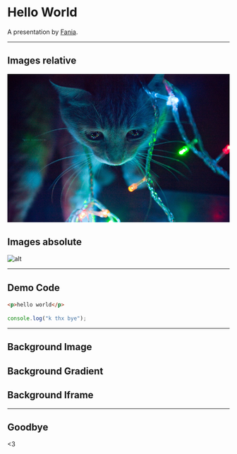 # Hello World

A presentation by [Fania](https://fania.uk).

---

## Images **relative**

![alt](imgs/technokitten.jpg)


## Images **absolute**

![alt](https://fania.eu/images/gallery/2015/2015_cats_001.png)

---

## Demo Code

```html
<p>hello world</p>
```


```javascript
console.log("k thx bye");
```

---

## Background Image
<!-- .slide: data-background-image:"https://raw.githubusercontent.com/Fania/presents/master/imgs/magicsquares.png" data-background-size:"contain" -->


## Background Gradient
<!-- .slide: class="gradient" -->


## Background Iframe
<!-- .slide: data-background-iframe="https://dr.physics.wtf" data-background-interactive -->

---

## Goodbye

<3